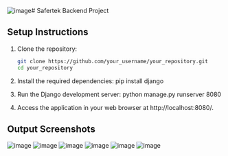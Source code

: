 ![image](https://github.com/deekshith-31123/2100031123_Backend/assets/109582945/2ff290a1-7ec1-4eb4-91e6-d846bdf14297)# Safertek Backend Project



## Setup Instructions

1. Clone the repository:
   ```bash
   git clone https://github.com/your_username/your_repository.git
   cd your_repository
   

2. Install the required dependencies:
      pip install django
   

3. Run the Django development server:
      python manage.py runserver 8080
   

4. Access the application in your web browser at http://localhost:8080/.

## Output Screenshots
![image](https://github.com/deekshith-31123/2100031123_Backend/assets/109582945/38485edd-dfed-48c3-870d-b81053c3c004)
![image](https://github.com/deekshith-31123/2100031123_Backend/assets/109582945/b8469108-0e99-4ea3-9d7b-95732f4c9e12)
![image](https://github.com/deekshith-31123/2100031123_Backend/assets/109582945/00100a5d-f86b-4902-bb0f-2089dd91face)
![image](https://github.com/deekshith-31123/2100031123_Backend/assets/109582945/29bed8e5-4e4c-459f-a87d-588d1555a220)
![image](https://github.com/deekshith-31123/2100031123_Backend/assets/109582945/ee4fe8a4-e9c1-4ccf-86ea-f5b467b3f023)
![image](https://github.com/deekshith-31123/2100031123_Backend/assets/109582945/2e8a3cd3-a015-413e-a6ae-afc7a7910a35)
